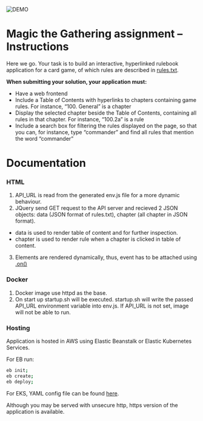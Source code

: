 ![DEMO](https://s6.gifyu.com/images/ezgif.com-video-to-gif-20e45878cc9bd6dac.gif)

# Magic the Gathering assignment – Instructions

Here we go. Your task is to build an interactive, hyperlinked rulebook application for a card game, of which rules are described in <a href="https://media.wizards.com/2021/downloads/MagicCompRules%2020210419.txt">rules.txt</a>.

**When submitting your solution, your application must:**

* Have a web frontend
* Include a Table of Contents with hyperlinks to chapters containing game rules. For instance, “100. General” is a chapter
* Display the selected chapter beside the Table of Contents, containing all rules in that chapter. For instance, “100.2a” is a rule
* Include a search box for filtering the rules displayed on the page, so that you can, for instance, type “commander” and find all rules that mention the word “commander”

# Documentation

### HTML
1. API_URL is read from the generated env.js file for a more dynamic behaviour.<br>
2. JQuery send GET request to the API server and recieved 2 JSON objects: data (JSON format of rules.txt), chapter (all chapter in JSON format).
* data is used to render table of content and for further inspection.
* chapter is used to render rule when a chapter is clicked in table of content.
  
3. Elements are rendered dynamically, thus, event has to be attached using <a href="https://api.jquery.com/on/#on-events-selector-data-handler">.on()</a>

### Docker
1. Docker image use httpd as the base.
2. On start up startup.sh will be executed. startup.sh will write the passed API_URL environment variable into env.js. If API_URL is not set, image will not be able to run.

### Hosting
Application is hosted in AWS using Elastic Beanstalk or Elastic Kubernetes Services.

For EB run:
```bash
eb init;
eb create;
eb deploy;
```
For EKS, YAML config file can be found <a href="https://github.com/ThangEthan/reaktor-kube/blob/master/web.yaml">here</a>.

Although you may be served with unsecure http, https version of the application is available.
